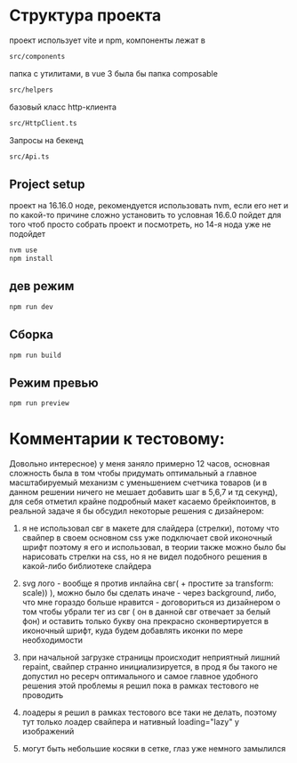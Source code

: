 # Структура проекта
проект использует vite и npm, 
компоненты лежат в   
```bash
src/components
```
папка с утилитами, в vue 3 была бы папка composable
```bash
src/helpers
```
базовый класс http-клиента
```bash
src/HttpClient.ts
```
Запросы на бекенд 
```bash
src/Api.ts
```
## Project setup
проект на 16.16.0 ноде, рекомендуется использовать nvm, если его нет и по какой-то причине сложно установить
то условная 16.6.0 пойдет для того чтоб просто собрать проект и посмотреть, но 14-я нода уже не подойдет

```bash
nvm use
npm install
```

## дев режим 
```bash
npm run dev
```

## Сборка 
```bash
npm run build
```

## Режим превью
```bash
npm run preview
```

# Комментарии к тестовому:
Довольно интересное) у меня заняло примерно 12 часов, основная сложность была в том чтобы придумать оптимальный
а главное масштабируемый механизм с уменьшением счетчика товаров (и в данном решении ничего не мешает добавить шаг в 5,6,7 и тд секунд), для себя отметил крайне подробный макет касаемо 
брейкпоинтов, в реальной задаче я бы обсудил некоторые решения с дизайнером:
1. я не использовал свг в макете для слайдера (стрелки), потому что свайпер в своем основном css уже подключает свой иконочный шрифт
поэтому я его и использовал, в теории также можно было бы нарисовать стрелки на css, но я не видел подобного решения в какой-либо библиотеке слайдера
2. svg лого - вообще я против инлайна свг( + простите за transform: scale)) ), можно было бы сделать иначе - через background, либо, что мне гораздо больше нравится - 
   договориться из дизайнером о том чтобы убрали <rect/> тег из свг ( он в данной свг отвечает за белый фон) и оставить только букву
   она прекрасно сконвертируется в иконочный шрифт, куда будем добавлять иконки по мере необходимости
   
3. при начальной загрузке страницы происходит неприятный лишний repaint, свайпер странно инициализируется, в прод я бы такого не допустил
но ресерч оптимального и самое главное удобного решения этой проблемы я решил пока в рамках тестового не проводить
   
4. лоадеры я решил в рамках тестового все таки не делать, поэтому тут только лоадер свайпера и нативный loading="lazy" у изображений
5. могут быть небольшие косяки в сетке, глаз уже немного замылился
